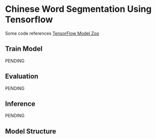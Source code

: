 # Chinese Word Segmentation Using Tensorflow

Some code references [TensorFlow Model Zoo](https://github.com/tensorflow/models)

## Train Model

PENDING

## Evaluation

PENDING

## Inference

PENDING

## Model Structure




